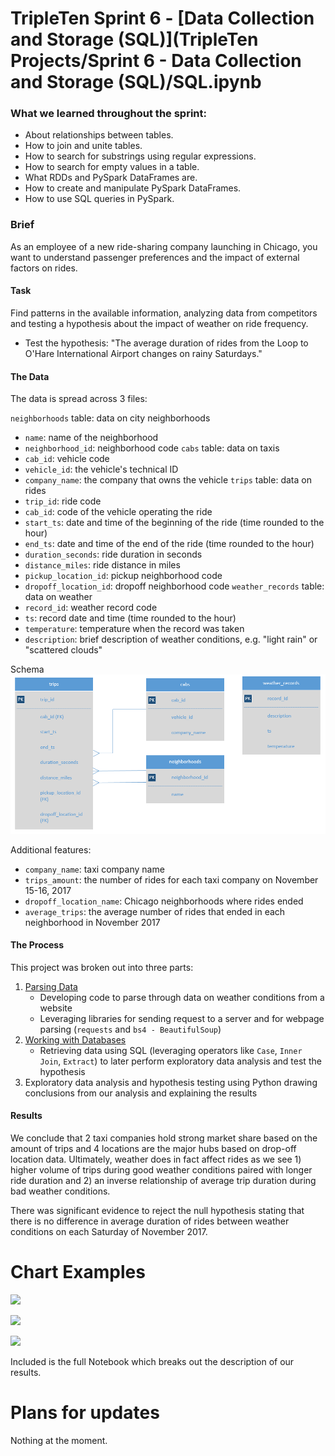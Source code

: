 # TripleTen Sprint 6 - [Data Collection and Storage (SQL)](TripleTen Projects/Sprint 6 - Data Collection and Storage (SQL)/SQL.ipynb

### What we learned throughout the sprint:

- About relationships between tables.
- How to join and unite tables.
- How to search for substrings using regular expressions.
- How to search for empty values in a table.
- What RDDs and PySpark DataFrames are.
- How to create and manipulate PySpark DataFrames.
- How to use SQL queries in PySpark.

### Brief

As an employee of a new ride-sharing company launching in Chicago, you want to understand passenger preferences and the impact of external factors on rides.

#### Task

Find patterns in the available information, analyzing data from competitors and testing a hypothesis about the impact of weather on ride frequency.

- Test the hypothesis: "The average duration of rides from the Loop to O'Hare International Airport changes on rainy Saturdays." 

#### The Data

The data is spread across 3 files:

`neighborhoods` table: data on city neighborhoods
- `name`: name of the neighborhood
- `neighborhood_id`: neighborhood code
`cabs` table: data on taxis
- `cab_id`: vehicle code
- `vehicle_id`: the vehicle's technical ID
- `company_name`: the company that owns the vehicle
`trips` table: data on rides
- `trip_id`: ride code
- `cab_id`: code of the vehicle operating the ride
- `start_ts`: date and time of the beginning of the ride (time rounded to the hour)
- `end_ts`: date and time of the end of the ride (time rounded to the hour)
- `duration_seconds`: ride duration in seconds
- `distance_miles`: ride distance in miles
- `pickup_location_id`: pickup neighborhood code
- `dropoff_location_id`: dropoff neighborhood code
`weather_records` table: data on weather
- `record_id`: weather record code
- `ts`: record date and time (time rounded to the hour)
- `temperature`: temperature when the record was taken
- `description`: brief description of weather conditions, e.g. "light rain" or "scattered clouds"

Schema
![Alt text](<images/Image (3).png>)

Additional features:
- `company_name`: taxi company name
- `trips_amount`: the number of rides for each taxi company on November 15-16, 2017
- `dropoff_location_name`: Chicago neighborhoods where rides ended
- `average_trips`: the average number of rides that ended in each neighborhood in November 2017

#### The Process

This project was broken out into three parts: 

1) [Parsing Data](https://github.com/mattamx/TripleTen_projects/blob/7189fe6b04a31b5ffd0aaf27e420c1bd802820c5/Sprint%206%20-%20Data%20Collection%20and%20Storage%20(SQL)/Parsing%20Data.md)
    - Developing code to parse through data on weather conditions from a website
    - Leveraging libraries for sending request to a server and for webpage parsing (`requests` and `bs4 - BeautifulSoup`)
2) [Working with Databases](https://github.com/mattamx/TripleTen_projects/blob/53ca403f2e8244b8ba72f6dcdabbdbe546d159f8/Sprint%206%20-%20Data%20Collection%20and%20Storage%20(SQL)/Working%20with%20Databases.md)
    - Retrieving data using SQL (leveraging operators like `Case`, `Inner Join`, `Extract`) to later perform exploratory data analysis and test the hypothesis
3) Exploratory data analysis and hypothesis testing using Python drawing conclusions from our analysis and explaining the results

#### Results

We conclude that 2 taxi companies hold strong market share based on the amount of trips and 4 locations are the major hubs based on drop-off location data. Ultimately, weather does in fact affect rides as we see 1) higher volume of trips during good weather conditions paired with longer ride duration and 2) an inverse relationship of average trip duration during bad weather conditions. 

There was significant evidence to reject the null hypothesis stating that there is no difference in average duration of rides between weather conditions on each Saturday of November 2017.

# Chart Examples

![](https://github.com/mattamx/TripleTen_projects/blob/9fb19f3da3e8c499b72d65f0fbba6efd833bc764/Sprint%206%20-%20Data%20Collection%20and%20Storage%20(SQL)/images/newplot.png)

![](https://github.com/mattamx/TripleTen_projects/blob/9fb19f3da3e8c499b72d65f0fbba6efd833bc764/Sprint%206%20-%20Data%20Collection%20and%20Storage%20(SQL)/images/newplot1.png)

![](https://github.com/mattamx/TripleTen_projects/blob/9fb19f3da3e8c499b72d65f0fbba6efd833bc764/Sprint%206%20-%20Data%20Collection%20and%20Storage%20(SQL)/images/newplot2.png)

Included is the full Notebook which breaks out the description of our results.

# Plans for updates

Nothing at the moment.
